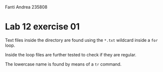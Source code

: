 <!--
vim: tabstop=4 shiftwidth=4
-->
Fanti Andrea 235808

# Lab 12 exercise 01
Text files inside the directory are found using the `*.txt` wildcard inside a
`for` loop.

Inside the loop files are further tested to check if they are regular.

The lowercase name is found by means of a `tr` command.
